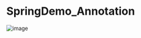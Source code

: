 # SpringDemo_Annotation
![image](https://user-images.githubusercontent.com/64383152/183128493-3fa530da-06e6-4fce-b314-8101e918cb6e.png)
